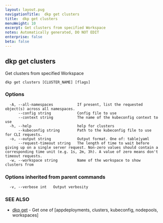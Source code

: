 ```yaml
---
layout: layout.pug
navigationTitle:  dkp get clusters
title:  dkp get clusters
menuWeight: 10
excerpt: Get clusters from specified Workspace
notes: Automatically generated, DO NOT EDIT
enterprise: false
beta: false
---
```

<!-- vale off -->
<!-- markdownlint-disable -->

## dkp get clusters

Get clusters from specified Workspace

```
dkp get clusters [CLUSTER_NAME] [flags]
```

### Options

```
  -A, --all-namespaces           If present, list the requested object(s) across all namespaces.
      --config string            Config file to use
      --context string           The name of the kubeconfig context to use
  -h, --help                     help for clusters
      --kubeconfig string        Path to the kubeconfig file to use for CLI requests.
  -o, --output string            Output format. One of: table|yaml
      --request-timeout string   The length of time to wait before giving up on a single server request. Non-zero values should contain a corresponding time unit (e.g. 1s, 2m, 3h). A value of zero means don't timeout requests.
  -w, --workspace string         Name of the workspace to show clusters from
```

### Options inherited from parent commands

```
  -v, --verbose int   Output verbosity
```

### SEE ALSO

* [dkp get](/dkp/kommander/2.2/cli/dkp/get/)	 - Get one of [appdeployments, clusters, kubeconfig, nodepools, workspaces]

